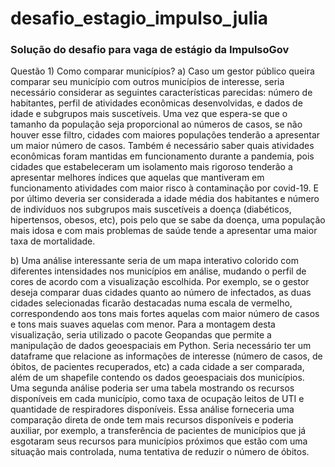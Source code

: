 # desafio_estagio_impulso_julia
### Solução do desafio para vaga de estágio da ImpulsoGov

Questão 1) Como comparar municípios? 
a) Caso um gestor público queira comparar seu município com outros municípios de interesse, seria necessário considerar as seguintes características parecidas: número de habitantes, perfil de atividades econômicas desenvolvidas, e dados de idade e subgrupos mais suscetíveis. Uma vez que espera-se que o tamanho da população seja proporcional ao números de casos, se não houver esse filtro, cidades com maiores populações tenderão a apresentar  um maior número de casos. Também é necessário saber quais atividades econômicas foram mantidas em funcionamento durante a pandemia, pois cidades que estabeleceram um isolamento mais rigoroso tenderão a apresentar melhores índices que aquelas que mantiveram em funcionamento atividades com maior risco à contaminação por covid-19. E por último deveria ser considerada a idade média dos habitantes e número de indivíduos nos subgrupos mais suscetíveis a doença (diabéticos, hipertensos, obesos, etc), pois pelo que se sabe da doença, uma população mais idosa e com mais problemas de saúde tende a apresentar uma maior taxa de mortalidade. 

b) Uma análise interessante seria de um mapa interativo colorido com diferentes intensidades nos municípios em análise, mudando o perfil de cores de acordo com a visualização escolhida. Por exemplo, se o gestor deseja comparar duas cidades quanto ao número de infectados, as duas cidades selecionadas ficarão destacadas numa escala de vermelho, correspondendo aos tons mais fortes aquelas com maior número de casos e tons mais suaves aquelas com menor. Para a montagem desta visualização, seria utilizado o pacote Geopandas que permite a manipulação de dados geoespaciais em Python. Seria necessário ter um dataframe que relacione as informações de interesse (número de casos, de óbitos, de pacientes recuperados, etc) a cada cidade a ser comparada, além de um shapefile contendo os dados geoespaciais dos municípios.  
Uma segunda análise poderia ser uma tabela mostrando os recursos disponíveis em cada município, como taxa de ocupação leitos de UTI e quantidade de respiradores disponíveis. Essa análise forneceria uma comparação direta de onde tem mais recursos disponíveis e poderia auxiliar, por exemplo, a transferência de pacientes de municípios que já esgotaram seus recursos para municípios próximos que estão com uma situação mais controlada, numa tentativa de reduzir o número de óbitos.
